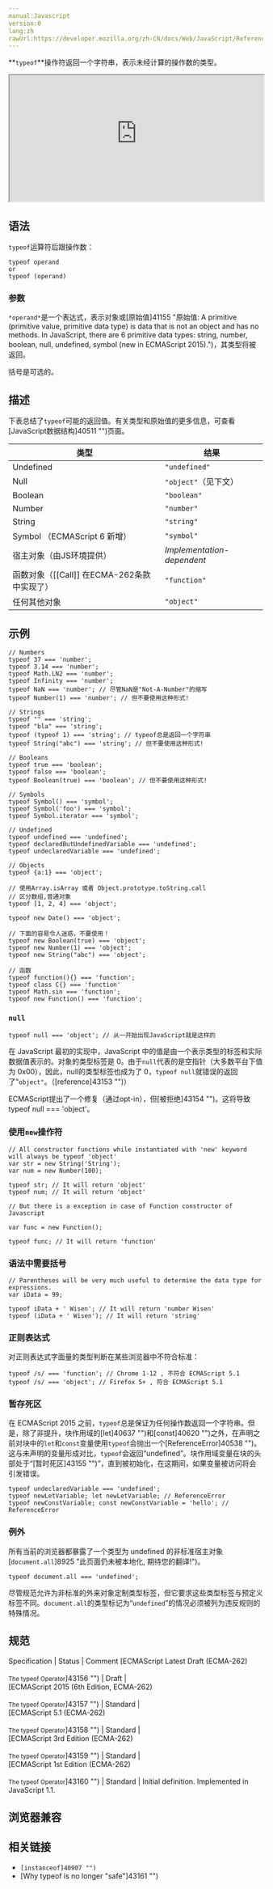 ```yaml
---
manual:Javascript
version:0
lang:zh
rawUrl:https://developer.mozilla.org/zh-CN/docs/Web/JavaScript/Reference/Operators/typeof
---
```






**`typeof`**操作符返回一个字符串，表示未经计算的操作数的类型。

<iframe src='https://interactive-examples.mdn.mozilla.net/pages/js/expressions-typeof.html' width='100%' height='250'></iframe>

## 语法<a name="语法"></a>


`typeof`运算符后跟操作数：


```
typeof operand
or
typeof (operand)

```

### 参数<a name="参数"></a>


`*operand*`是一个表达式，表示对象或[原始值]41155 "原始值: A primitive (primitive value, primitive data type) is data that is not an object and has no methods. In JavaScript, there are 6 primitive data types: string, number, boolean, null, undefined, symbol (new in ECMAScript 2015).")，其类型将被返回。



括号是可选的。


## 描述<a name="描述"></a>


下表总结了`typeof`可能的返回值。有关类型和原始值的更多信息，可查看[JavaScript数据结构]40511 "")页面。


类型 | 结果 
 ---  |  ---  | 
Undefined | `"undefined"` 
Null | `"object"`（见下文） 
Boolean | `"boolean"` 
Number | `"number"` 
String | `"string"` 
Symbol （ECMAScript 6 新增） | `"symbol"` 
宿主对象（由JS环境提供） | *Implementation-dependent* 
函数对象（[[Call]] 在ECMA-262条款中实现了） | `"function"` 
任何其他对象 | `"object"` 


## 示例<a name="示例"></a>

```
// Numbers
typeof 37 === 'number';
typeof 3.14 === 'number';
typeof Math.LN2 === 'number';
typeof Infinity === 'number';
typeof NaN === 'number'; // 尽管NaN是"Not-A-Number"的缩写
typeof Number(1) === 'number'; // 但不要使用这种形式!

// Strings
typeof "" === 'string';
typeof "bla" === 'string';
typeof (typeof 1) === 'string'; // typeof总是返回一个字符串
typeof String("abc") === 'string'; // 但不要使用这种形式!

// Booleans
typeof true === 'boolean';
typeof false === 'boolean';
typeof Boolean(true) === 'boolean'; // 但不要使用这种形式!

// Symbols
typeof Symbol() === 'symbol';
typeof Symbol('foo') === 'symbol';
typeof Symbol.iterator === 'symbol';

// Undefined
typeof undefined === 'undefined';
typeof declaredButUndefinedVariable === 'undefined';
typeof undeclaredVariable === 'undefined'; 

// Objects
typeof {a:1} === 'object';

// 使用Array.isArray 或者 Object.prototype.toString.call
// 区分数组,普通对象
typeof [1, 2, 4] === 'object';

typeof new Date() === 'object';

// 下面的容易令人迷惑，不要使用！
typeof new Boolean(true) === 'object';
typeof new Number(1) === 'object';
typeof new String("abc") === 'object';

// 函数
typeof function(){} === 'function';
typeof class C{} === 'function'
typeof Math.sin === 'function';
typeof new Function() === 'function';
```

### `null`<a name="null"></a>

```
typeof null === 'object'; // 从一开始出现JavaScript就是这样的
```


在 JavaScript 最初的实现中，JavaScript 中的值是由一个表示类型的标签和实际数据值表示的。对象的类型标签是 0。由于`null`代表的是空指针（大多数平台下值为 0x00），因此，null的类型标签也成为了 0，`typeof null`就错误的返回了&quot;`object"`。（[reference]43153 "")）



ECMAScript提出了一个修复（通过opt-in），但[被拒绝]43154 "")。这将导致typeof null === &#39;object&#39;。


### 使用`new`操作符<a name="使用_new_操作符"></a>

```
// All constructor functions while instantiated with 'new' keyword will always be typeof 'object'
var str = new String('String');
var num = new Number(100);

typeof str; // It will return 'object'
typeof num; // It will return 'object'

// But there is a exception in case of Function constructor of Javascript

var func = new Function();

typeof func; // It will return 'function'
```

### 语法中需要括号<a name="语法中需要括号"></a>

```
// Parentheses will be very much useful to determine the data type for expressions.
var iData = 99;

typeof iData + ' Wisen'; // It will return 'number Wisen'
typeof (iData + ' Wisen'); // It will return 'string'
```

### 正则表达式<a name="正则表达式"></a>


对正则表达式字面量的类型判断在某些浏览器中不符合标准：


```
typeof /s/ === 'function'; // Chrome 1-12 , 不符合 ECMAScript 5.1
typeof /s/ === 'object'; // Firefox 5+ , 符合 ECMAScript 5.1
```

### 暂存死区<a name="暂存死区"></a>


在 ECMAScript 2015 之前，`typeof`总是保证为任何操作数返回一个字符串。但是，除了非提升，块作用域的[let]40637 "")和[const]40620 "")之外，在声明之前对块中的`let`和`const`变量使用`typeof`会抛出一个[ReferenceError]40538 "")。这与未声明的变量形成对比，`typeof`会返回“undefined”。块作用域变量在块的头部处于“[暂时死区]43155 "")”，直到被初始化，在这期间，如果变量被访问将会引发错误。


```
typeof undeclaredVariable === 'undefined';
typeof newLetVariable; let newLetVariable; // ReferenceError
typeof newConstVariable; const newConstVariable = 'hello'; // ReferenceError
```

### 例外<a name="例外"></a>


所有当前的浏览器都暴露了一个类型为 undefined 的非标准宿主对象[`document.all`]8925 "此页面仍未被本地化, 期待您的翻译!")。


```
typeof document.all === 'undefined';
```


尽管规范允许为非标准的外来对象定制类型标签，但它要求这些类型标签与预定义标签不同。`document.all`的类型标记为“`undefined`”的情况必须被列为违反规则的特殊情况。


## 规范<a name="规范"></a>

Specification | Status | Comment 
[ECMAScript Latest Draft (ECMA-262)<br></br><small>The typeof Operator</small>]43156 "") | Draft |  
[ECMAScript 2015 (6th Edition, ECMA-262)<br></br><small>The typeof Operator</small>]43157 "") | Standard |  
[ECMAScript 5.1 (ECMA-262)<br></br><small>The typeof Operator</small>]43158 "") | Standard |  
[ECMAScript 3rd Edition (ECMA-262)<br></br><small>The typeof Operator</small>]43159 "") | Standard |  
[ECMAScript 1st Edition (ECMA-262)<br></br><small>The typeof Operator</small>]43160 "") | Standard | Initial definition. Implemented in JavaScript 1.1. 


## 浏览器兼容<a name="浏览器兼容"></a>


## 相关链接<a name="See_also"></a>

* `[instanceof]40907 "")`
* [Why typeof is no longer &quot;safe&quot;]43161 "")



